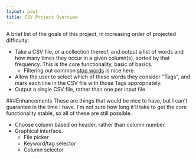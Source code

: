 ```yaml
---
layout: post 
title: CSV Project Overview
---
```


A brief list of the goals of this project, in increasing order of projected difficulty:  

* Take a CSV file, or a collection thereof, and output a list of words and how many times they occur in a given column(s), sorted by that frequency.  This is the core functionality, basic of basics.  
	* Filtering out common [stop words](http://en.wikipedia.org/wiki/Stop_words) is nice here.  
* Allow the user to select which of these words they consider "Tags", and mark each line in the CSV file with those Tags appropriately.  
* Output a single CSV file, rather than one per input file.  

###Enhancements
These are things that would be nice to have, but I can't guarantee in the time I have.  I'm not sure how long it'll take to get the core functionality stable, so all of these are still possible.  

* Choose column based on header, rather than column number.  
* Graphical interface.  
	* File picker  
	* Keyword/tag selector  
	* Column selector  
